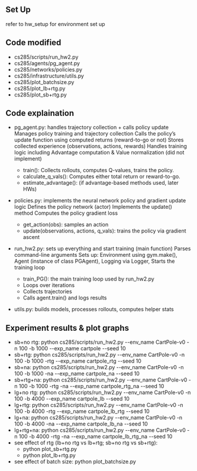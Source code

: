 ## Set Up
refer to hw_setup for environment set up

## Code modified
- cs285/scripts/run_hw2.py
- cs285/agents/pg_agent.py
- cs285/networks/policies.py
- cs285/infrastructure/utils.py
- cs285/plot_batchsize.py
- cs285/plot_lb+rtg.py
- cs285/plot_sb+rtg.py

## Code explaination
- pg_agent.py: handles trajectory collection + calls policy update
  Manages policy training and trajectory collection
  Calls the policy’s update function using computed returns (reward-to-go or not)
  Stores collected experience (observations, actions, rewards)
  Handles training logic including Advantage computation & Value normalization (did not implement)
  - train(): Collects rollouts, computes Q-values, trains the policy.
  - calculate_q_vals(): Computes either total return or reward-to-go.
  - estimate_advantage(): (if advantage-based methods used, later HWs)
    
- policies.py: implements the neural network policy and gradient update logic
  Defines the policy network (actor)
  Implements the update() method
  Computes the policy gradient loss
  - get_action(obs): samples an action
  - update(observations, actions, q_vals): trains the policy via gradient ascent
    
- run_hw2.py: sets up everything and start training (main function)
  Parses command-line arguments
  Sets up: Environment using gym.make(), Agent (instance of class PGAgent), Logging via Logger, Starts the training loop
  - train_PG(): the main training loop used by run_hw2.py
  - Loops over iterations
  - Collects trajectories
  - Calls agent.train() and logs results

- utils.py: builds models, processes rollouts, computes helper stats

## Experiment results & plot graphs
- sb+no rtg: python cs285/scripts/run_hw2.py --env_name CartPole-v0 -n 100 -b 1000 --exp_name cartpole --seed 10
- sb+rtg: python cs285/scripts/run_hw2.py --env_name CartPole-v0 -n 100 -b 1000 -rtg --exp_name cartpole_rtg --seed 10
- sb+na: python cs285/scripts/run_hw2.py --env_name CartPole-v0 -n 100 -b 1000 -na --exp_name cartpole_na --seed 10
- sb+rtg+na: python cs285/scripts/run_hw2.py --env_name CartPole-v0 -n 100 -b 1000 -rtg -na --exp_name cartpole_rtg_na --seed 10
- lg+no rtg: python cs285/scripts/run_hw2.py --env_name CartPole-v0 -n 100 -b 4000 --exp_name cartpole_lb --seed 10
- lg+rtg: python cs285/scripts/run_hw2.py --env_name CartPole-v0 -n 100 -b 4000 -rtg --exp_name cartpole_lb_rtg --seed 10
- lg+na: python cs285/scripts/run_hw2.py --env_name CartPole-v0 -n 100 -b 4000 -na --exp_name cartpole_lb_na --seed 10
- lg+rtg+na: python cs285/scripts/run_hw2.py --env_name CartPole-v0 -n 100 -b 4000 -rtg -na --exp_name cartpole_lb_rtg_na --seed 10
- see effect of rtg (lb+no rtg vs lb+rtg; sb+no rtg vs sb+rtg):
  - python plot_sb+rtg.py
  - python plot_lb+rtg.py
- see effect of batch size: python plot_batchsize.py
